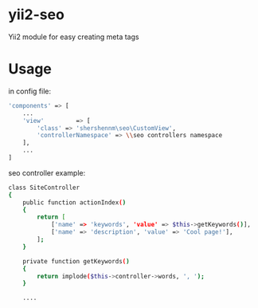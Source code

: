 # yii2-seo

Yii2 module for easy creating meta tags 

# Usage
in config file:
```sh
'components' => [
	...
    'view'         => [
        'class' => 'shershennm\seo\CustomView',
        'controllerNamespace' => \\seo controllers namespace
    ],
    ...
]
```
seo controller example:
```sh
class SiteController
{
	public function actionIndex()
	{
		return [
			['name' => 'keywords', 'value' => $this->getKeywords()],
			['name' => 'description', 'value' => 'Cool page!'],
		];
	}

	private function getKeywords()
	{
		return implode($this->controller->words, ', ');
	}

	....
```